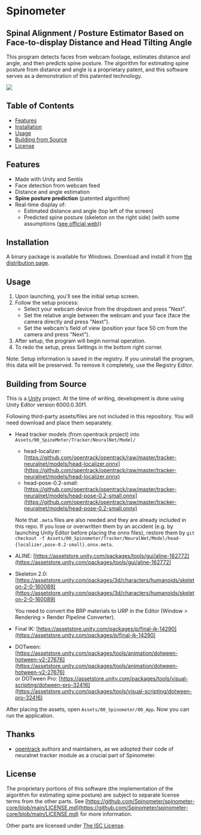 ﻿# Spinometer
## Spinal Alignment / Posture Estimator Based on Face-to-display Distance and Head Tilting Angle

This program detects faces from webcam footage, estimates distance and angle, and then predicts spine posture.  The algorithm for estimating spine posture from distance and angle is a proprietary patent, and this software serves as a demonstration of this patented technology.

![](./doc/ss-0.webp)

## Table of Contents

- [Features](#features)
- [Installation](#installation)
- [Usage](#usage)
- [Building from Source](#building-from-source)
- [License](#license)

## Features

- Made with Unity and Sentis
- Face detection from webcam feed
- Distance and angle estimation
- **Spine posture prediction** (patented algorithm)
- Real-time display of:
    - Estimated distance and angle (top left of the screen)
    - Predicted spine posture (skeleton on the right side) (with some assumptions ([see official web](https://www.get-back.jp/spinometer/#background)))

## Installation

A binary package is available for Windows.  Download and install it from [the distribution page](https://www.get-back.jp/spinometer).

## Usage

1. Upon launching, you'll see the initial setup screen.
2. Follow the setup process:
    - Select your webcam device from the dropdown and press "Next".
    - Set the relative angle between the webcam and your face (face the camera directly and press "Next").
    - Set the webcam's field of view (position your face 50 cm from the camera and press "Next").
3. After setup, the program will begin normal operation.
4. To redo the setup, press Settings in the bottom right corner.

Note: Setup information is saved in the registry. If you uninstall the program, this data will be preserved.  To remove it completely, use the Registry Editor.

## Building from Source

This is a [Unity](https://unity.com/) project.  At the time of writing, development is done using Unity Editor version 6000.0.30f1.

Following third-party assets/files are not included in this repository.  You will need download and place them separately.

- Head tracker models (from opentrack project) into `Assets/00_SpineMeter/Tracker/NeuralNet/Model/`
    - head-localizer: [https://github.com/opentrack/opentrack/raw/master/tracker-neuralnet/models/head-localizer.onnx](https://github.com/opentrack/opentrack/raw/master/tracker-neuralnet/models/head-localizer.onnx)
    - head-pose-0.2-small: [https://github.com/opentrack/opentrack/raw/master/tracker-neuralnet/models/head-pose-0.2-small.onnx](https://github.com/opentrack/opentrack/raw/master/tracker-neuralnet/models/head-pose-0.2-small.onnx)

  Note that `.meta` files are also needed and they are already included in this repo.  If you lose or overwritten them by an accident (e.g. by launching Unity Editor before placing the onnx files), restore them by `git checkout -f Assets/00_Spinometer/Tracker/NeuralNet/Model/head-{localizer,pose-0.2-small}.onnx.meta`.

- ALINE: [https://assetstore.unity.com/packages/tools/gui/aline-162772](https://assetstore.unity.com/packages/tools/gui/aline-162772)

- Skeleton 2.0: [https://assetstore.unity.com/packages/3d/characters/humanoids/skeleton-2-0-160089](https://assetstore.unity.com/packages/3d/characters/humanoids/skeleton-2-0-160089)

  You need to convert the BRP materials to URP in the Editor (Window > Rendering > Render Pipeline Converter).

- Final IK: [https://assetstore.unity.com/packages/p/final-ik-14290](https://assetstore.unity.com/packages/p/final-ik-14290)

- DOTween: [https://assetstore.unity.com/packages/tools/animation/dotween-hotween-v2-27676](https://assetstore.unity.com/packages/tools/animation/dotween-hotween-v2-27676)<br/>
  or DOTween Pro: [https://assetstore.unity.com/packages/tools/visual-scripting/dotween-pro-32416](https://assetstore.unity.com/packages/tools/visual-scripting/dotween-pro-32416)

After placing the assets, open `Assets/00_Spinometer/00_App`.
Now you can run the application.

## Thanks

- [opentrack](https://github.com/opentrack/opentrack) authors and maintainers, as we adopted their code of neuralnet tracker module as a crucial part of Spinometer.

## License

The proprietary portions of this software (the implementation of the algorithm for estimating spine posture) are subject to separate license terms from the other parts.  See [https://github.com/Spinometer/spinometer-core/blob/main/LICENSE.md](https://github.com/Spinometer/spinometer-core/blob/main/LICENSE.md) for more information.

Other parts are licensed under [The ISC License](https://en.wikipedia.org/wiki/ISC_license).

